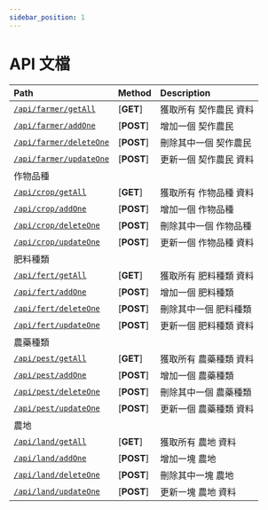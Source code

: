 ```yaml
---
sidebar_position: 1
---
```



# API 文檔


| Path | Method | Description |
| :------ | :------ | :------ |
| [`/api/farmer/getAll`](./farmer/getAll.md) | [**GET**] | 獲取所有 契作農民 資料  
| [`/api/farmer/addOne`](./farmer/addOne.md) | [**POST**] | 增加一個 契作農民  
| [`/api/farmer/deleteOne`](./farmer/deleteOne.md) | [**POST**] | 刪除其中一個 契作農民  
| [`/api/farmer/updateOne`](./farmer/updateOne.md) | [**POST**] | 更新一個 契作農民 資料  
| 作物品種 |  |  |
| [`/api/crop/getAll`](./crop/getAll.md) | [**GET**] | 獲取所有 作物品種 資料  
| [`/api/crop/addOne`](./crop/addOne.md) | [**POST**] | 增加一個 作物品種  
| [`/api/crop/deleteOne`](./crop/deleteOne.md) | [**POST**] | 刪除其中一個 作物品種  
| [`/api/crop/updateOne`](./crop/updateOne.md) | [**POST**] | 更新一個 作物品種 資料  
| 肥料種類 |  |  |
| [`/api/fert/getAll`](./fert/getAll.md) | [**GET**] | 獲取所有 肥料種類 資料  
| [`/api/fert/addOne`](./fert/addOne.md) | [**POST**] | 增加一個 肥料種類  
| [`/api/fert/deleteOne`](./fert/deleteOne.md) | [**POST**] | 刪除其中一個 肥料種類  
| [`/api/fert/updateOne`](./crop/updateOne.md) | [**POST**] | 更新一個 肥料種類 資料  
| 農藥種類 |  |  |
| [`/api/pest/getAll`](./pest/getAll.md) | [**GET**] | 獲取所有 農藥種類 資料  
| [`/api/pest/addOne`](./pest/addOne.md) | [**POST**] | 增加一個 農藥種類  
| [`/api/pest/deleteOne`](./pest/deleteOne.md) | [**POST**] | 刪除其中一個 農藥種類  
| [`/api/pest/updateOne`](./crop/updateOne.md) | [**POST**] | 更新一個 農藥種類 資料  
| 農地 |  |  |
| [`/api/land/getAll`](./land/getAll.md) | [**GET**] | 獲取所有 農地 資料  
| [`/api/land/addOne`](./land/addOne.md) | [**POST**] | 增加一塊 農地  
| [`/api/land/deleteOne`](./land/deleteOne.md) | [**POST**] | 刪除其中一塊 農地  
| [`/api/land/updateOne`](./land/updateOne.md) | [**POST**] | 更新一塊 農地 資料  

